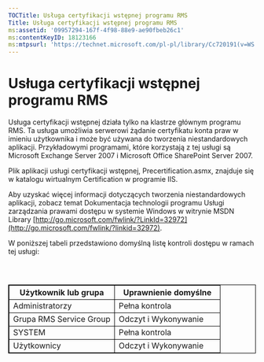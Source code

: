 ```yaml
---
TOCTitle: Usługa certyfikacji wstępnej programu RMS
Title: Usługa certyfikacji wstępnej programu RMS
ms:assetid: '09957294-167f-4f98-88e9-ae90fbeb26c1'
ms:contentKeyID: 18123166
ms:mtpsurl: 'https://technet.microsoft.com/pl-pl/library/Cc720191(v=WS.10)'
---
```


Usługa certyfikacji wstępnej programu RMS
=========================================

Usługa certyfikacji wstępnej działa tylko na klastrze głównym programu RMS. Ta usługa umożliwia serwerowi żądanie certyfikatu konta praw w imieniu użytkownika i może być używana do tworzenia niestandardowych aplikacji. Przykładowymi programami, które korzystają z tej usługi są Microsoft Exchange Server 2007 i Microsoft Office SharePoint Server 2007.

Plik aplikacji usługi certyfikacji wstępnej, Precertification.asmx, znajduje się w katalogu wirtualnym Certification w programie IIS.

Aby uzyskać więcej informacji dotyczących tworzenia niestandardowych aplikacji, zobacz temat Dokumentacja technologii programu Usługi zarządzania prawami dostępu w systemie Windows w witrynie MSDN Library [http://go.microsoft.com/fwlink/?LinkId=32972](http://go.microsoft.com/fwlink/?linkid=32972).

W poniższej tabeli przedstawiono domyślną listę kontroli dostępu w ramach tej usługi:

###  

 
<table style="border:1px solid black;">
<colgroup>
<col width="50%" />
<col width="50%" />
</colgroup>
<thead>
<tr class="header">
<th style="border:1px solid black;" >Użytkownik lub grupa</th>
<th style="border:1px solid black;" >Uprawnienie domyślne</th>
</tr>
</thead>
<tbody>
<tr class="odd">
<td style="border:1px solid black;">Administratorzy</td>
<td style="border:1px solid black;">Pełna kontrola</td>
</tr>
<tr class="even">
<td style="border:1px solid black;">Grupa RMS Service Group</td>
<td style="border:1px solid black;">Odczyt i Wykonywanie</td>
</tr>
<tr class="odd">
<td style="border:1px solid black;">SYSTEM</td>
<td style="border:1px solid black;">Pełna kontrola</td>
</tr>
<tr class="even">
<td style="border:1px solid black;">Użytkownicy</td>
<td style="border:1px solid black;">Odczyt i Wykonywanie</td>
</tr>
</tbody>
</table>
